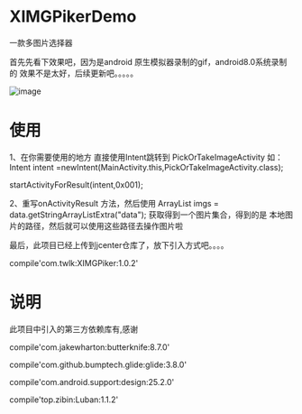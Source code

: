 # XIMGPikerDemo
一款多图片选择器



首先先看下效果吧，因为是android 原生模拟器录制的gif，android8.0系统录制的  效果不是太好，后续更新吧。。。。。

![image](http://upload-images.jianshu.io/upload_images/2440575-0b6268219f323741.gif?imageMogr2/auto-orient/strip)

# 使用 

1、在你需要使用的地方  直接使用Intent跳转到 PickOrTakeImageActivity   如：
Intent intent =newIntent(MainActivity.this,PickOrTakeImageActivity.class);

startActivityForResult(intent,0x001);


2、重写onActivityResult  方法，然后使用
ArrayList imgs = data.getStringArrayListExtra("data");
获取得到一个图片集合，得到的是  本地图片的路径，然后就可以使用这些路径去操作图片啦



最后，此项目已经上传到jcenter仓库了，放下引入方式吧。。。。

compile'com.twlk:XIMGPiker:1.0.2'


# 说明
此项目中引入的第三方依赖库有,感谢

compile'com.jakewharton:butterknife:8.7.0'

compile'com.github.bumptech.glide:glide:3.8.0'

compile'com.android.support:design:25.2.0'

compile'top.zibin:Luban:1.1.2'


